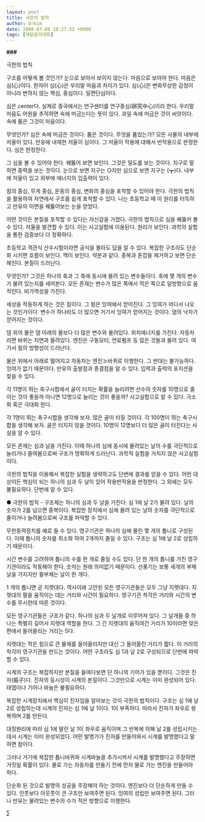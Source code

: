 ```yaml
---
layout: post
title: 극한의 법칙
author: drkim
date: 2008-07-08 18:27:52 +0900
tags: [깨달음의대화]
---
```

**###**

극한의 법칙

구조를 어떻게 볼 것인가? 눈으로 보아서 보이지 않는다. 마음으로 보아야 한다. 마음은 심(心)이다. 한자어 심(心)은 우리말 마음과 차이가 있다. 심(心)은 변화무상한 감정이 아니라 변하지 않는 핵심, 중심이다. 일편단심이다.

심은 center다. 실제로 중국에서는 연구센터를 연구중심(硏究中心)이라 한다. 우리말 마음도 어원을 추적하면 속에 머금는다는 뜻이 있다. 과일 속에 머금은 것이 씨앗이다. 속에 품은 그것이 마음이다. 

무엇인가? 심은 속에 머금은 것이다. 품은 것이다. 무엇을 품었는가? 모든 사물의 내부에 저울이 있다. 만유에 내재한 저울이 심이다. 그 저울이 작용에 대해서 반작용으로 판정한다. 심은 판정한다.

그 심을 볼 수 있어야 한다. 꿰뚫어 보면 보인다. 그것은 밀도를 보는 것이다. 지구로 말하면 중력을 보는 것이다. 눈으로 보면 지구는 ○지만 심으로 보면 지구는 (┳)다. 내부에 저울이 있고 외부에 에너지의 입출력이 있다. 

힘의 중심, 무게 중심, 운동의 중심, 변화의 중심을 포착할 수 있어야 한다. 극한의 법칙을 활용하여 자연에서 구조를 쉽게 포착할 수 있다. 나는 초등학교 때 이 원리를 터득하고 만유의 이면을 꿰뚫어보는 눈을 얻었다. 

어떤 것이든 본질을 포착할 수 있다는 자신감을 가졌다. 극한의 법칙으로 심을 꿰뚫어 볼 수 있다. 저울을 발견할 수 있다. 이는 사고실험에 이용된다. 원리가 보인다. 과학의 실험을 통한 검증보다 더 정확하다. 

초등학교 객관식 산수시험이라면 공식을 몰라도 답을 알 수 있다. 복잡한 구조라도 단순화 시키면 흐름이 보인다. 맥이 보인다. 약분과 같다. 중복과 혼잡을 제거하고 보면 단순해진다. 본질이 드러난다. 

무엇인가? 그것은 하나의 축과 그 축에 동시에 물려 있는 변수들이다. 축에 몇 개의 변수가 물려 있는지를 세어본다. 모든 존재는 변수가 많은 쪽에서 적은 쪽으로 일방향으로 움직인다. 비가역성을 가진다. 

세상을 작동하게 하는 것은 힘이다. 그 힘은 잉여에서 얻어진다. 그 잉여가 어디서 나오는 것인가이다. 변수가 하나라도 더 많으면 거기서 잉여가 얻어지는 것이다. 댐의 낙차가 얻어지는 것이다. 

댐 위의 물은 댐 아래의 물보다 더 많은 변수와 물려있다. 위치에너지를 가진다. 자동차라면 바퀴는 지면과 물려있다. 엔진은 구동모터, 연료펌프 등 많은 것들과 물려 있다. 여기서 힘의 방향성이 드러난다. 

물은 위에서 아래로 떨어지고 자동차는 엔진≫바퀴로 이행한다. 그 반대는 불가능하다. 잉여가 없기 때문이다. 만유의 출발점과 종결점을 알 수 있다. 입력과 출력의 포지션을 찾을 수 있다. 

각 11명이 뛰는 축구시합에서 골이 터지는 확률을 늘리려면 선수의 숫자를 10명으로 줄이는 것이 좋을까 아니면 12명으로 늘리는 것이 좋을까? 사고실험으로 알 수 있다. 극소화 혹은 극대화 한다. 

각 1명이 뛰는 축구시합을 생각해 보자. 많은 골이 터질 것이다. 각 100명이 뛰는 축구시합을 생각해 보자. 골은 터지지 않을 것이다. 10명이 12명보다 더 많은 골이 터진다는 사실을 알 수 있다.

모든 존재는 심과 날을 가진다. 이때 하나의 심에 동시에 물려있는 날의 수를 극단적으로 늘리거나 줄여봄으로써 구조가 명확하게 드러난다. 과학적 실험을 거치지 않은 사고실험이다. 

극한의 법칙을 이용해서 복잡한 실험을 생략하고도 단번에 결과를 얻을 수 있다. 어떤 대상이든 핵심이 되는 하나의 심과 두 날이 있어 작용반작용을 판정한다. 그 외에는 모두 불필요하다. 단번에 알 수 있다.

● 극한의 법칙 - 구조체는 하나의 심과 두 날을 가진다. 심 1에 날 2가 물려 있다. 날의 숫자가 2를 넘으면 중복이다. 복잡한 장치에서 심에 물려 있는 날의 숫자를 극단적으로 줄이거나 늘려봄으로써 구조를 파악할 수 있다. 

무한동력장치를 예로 들 수 있다. 영구기관은 하나의 심에 물린 몇 개의 톱니로 구성된다. 이때 톱니의 숫자를 최소화 하여 2개까지 줄일 수 있다. 구조는 심 1에 날 2로 성립하기 때문이다. 

시간 변수를 고려하여 톱니의 수를 한 개로 줄일 수도 있다. 단 한 개의 톱니를 가진 영구기관이라도 작동해야 한다. 숫자는 원래 의미없기 때문이다. 선풍기는 보통 세개의 부채날을 가지지만 쥘부채는 날이 한 개다. 

1 개의 톱니면 곧 지렛대다. 역사이래 고안된 모든 영구기관들은 모두 그냥 지렛대다. 지렛대의 팔을 움직이는 데는 거리와 시간이 필요하다. 영구기관 착각은 거리와 시간의 변수를 무시한데 따른 것이다. 

모든 영구기관들은 구조가 같다. 하나의 심과 두 날개로 이루어져 있다. 그 날개들 중 하나는 특별히 길어서 지렛대 역할을 한다. 그 긴 지렛대의 움직여간 거리가 10이라면 맞은편에서 들어올리는 거리는 5다. 

지렛대는 작은 힘으로 큰 물체를 들어올리지만 대신 그 들어올린 거리가 짧다. 이 거리의 착각이 영구기관을 만드는 것이다. 어떤 구조라도 심 1과 날 2로 구성되므로 단번에 파악할 수 있다. 

시계의 구조는 복잡하지만 본질을 들여다보면 단 하나의 기어가 있을 뿐이다. 그것은 진자(振子)다. 진자의 등시성이 시계의 본질이다. 그것만으로 시계는 이미 완성되어 있다. 태엽이나 기어나 바늘은 불필요하다.

복잡한 시계장치에서 핵심이 진자임을 알아보는 것이 극한의 법칙이다. 구조는 심 1에 날 2로 성립하는데 시계의 진자는 심 1에 날 1이다. 1이 부족하다. 따라서 진자가 좌우로 왕복하며 2를 만든다. 

대칭원리에 따라 심 1에 딸린 날 1이 좌우로 움직이며 그 반복에 의해 날 2를 성립시키는 데서 시계는 이미 완성되었다. 어떤 발명가가 진자를 만들어와서 시계를 발명했다고 말하면 참이다. 

그러나 거기에 복잡한 톱니바퀴와 시계바늘을 추가시켜서 시계를 발명했다고 주장하면 거짓일 확률이 있다. 물로 가는 자동차를 만들기 전에 먼저 물로 가는 엔진을 만들어야 하다. 

단순화 된 것으로 발명의 성공을 주장해야 하는 것이다. 엔진보다 더 단순하게 만들 수 있다. 인풋보다 아웃풋이 큰 구조만 보여주면 된다. 잉여의 성립만 보여주면 된다. 그러나 만유는 물려있는 변수의 수가 적은 방향으로 이행한다.



∑